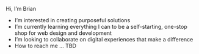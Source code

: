 Hi, I’m Brian
- I’m interested in creating purposeful solutions
- I’m currently learning everything I can to be a self-starting, one-stop shop for web design and development
- I’m looking to collaborate on digital experiences that make a difference
- How to reach me ... TBD

<!---
brainwag/bschwag is a special repository because its `README.md` (this file) appears on your GitHub profile.
You can click the Preview link to take a look at your changes.
--->

